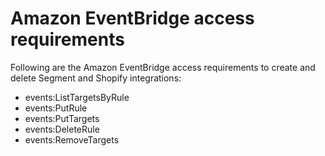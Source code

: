 # Amazon EventBridge access requirements<a name="standard-profile-eventbridge-requirements"></a>

Following are the Amazon EventBridge access requirements to create and delete Segment and Shopify integrations:
+ events:ListTargetsByRule
+ events:PutRule
+ events:PutTargets
+ events:DeleteRule
+ events:RemoveTargets